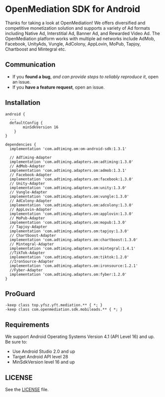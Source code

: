 ﻿# OpenMediation SDK for Android
Thanks for taking a look at OpenMediation! We offers diversified and competitive monetization solution and supports a variety of Ad formats including Native Ad, Interstitial Ad, Banner Ad, and Rewarded Video Ad. The OpenMediation platform works with multiple ad networks include AdMob, Facebook, UnityAds, Vungle, AdColony, AppLovin, MoPub, Tapjoy, Chartboost and Mintegral etc.

## Communication

- If you **found a bug**, _and can provide steps to reliably reproduce it_, open an issue.
- If you **have a feature request**, open an issue.

## Installation

```
android {
  ...
  defaultConfig {
        minSdkVersion 16
    }
}

dependencies {
  implementation 'com.adtiming.om:om-android-sdk:1.3.1'

  // AdTiming-Adapter
  implementation 'com.adtiming.adapters.om:adtiming:1.3.0'  
  // AdMob-Adapter
  implementation 'com.adtiming.adapters.om:admob:1.3.1'
  // Facebook-Adapter
  implementation 'com.adtiming.adapters.om:facebook:1.3.0'  
  // Unity-Adapter
  implementation 'com.adtiming.adapters.om:unity:1.3.0'
  // Vungle-Adapter
  implementation 'com.adtiming.adapters.om:vungle:1.3.0'  
  // AdColony-Adapter
  implementation 'com.adtiming.adapters.om:adcolony:1.3.0'
  // AppLovin-Adapter
  implementation 'com.adtiming.adapters.om:applovin:1.3.0'  
  // MoPub-Adapter
  implementation 'com.adtiming.adapters.om:mopub:1.3.0'
  // Tapjoy-Adapter
  implementation 'com.adtiming.adapters.om:tapjoy:1.3.0'
  // Chartboost-Adapter
  implementation 'com.adtiming.adapters.om:chartboost:1.3.0'  
  // Mintegral-Adapter
  implementation 'com.adtiming.adapters.om:mintegral:1.4.1'
  //TikTok-Adapter
  implementation 'com.adtiming.adapters.om:tiktok:1.2.0'
  //IronSource-Adapter
  implementation 'com.adtiming.adapters.om:ironsource:1.2.1'
  //Fyber-Adapter
  implementation 'com.adtiming.adapters.om:fyber:1.2.0'
}
```

## ProGuard
```
-keep class top.yfsz.yft.mediation.** { *; }
-keep class com.openmediation.sdk.mobileads.** { *; }
```

## Requirements
We support Android Operating Systems Version 4.1 (API Level 16) and up. Be sure to:

- Use Android Studio 2.0 and up
- Target Android API level 28
- MinSdkVersion level 16 and up

## LICENSE
See the [LICENSE](LICENSE) file.


